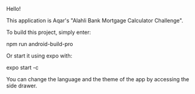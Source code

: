 Hello! 

This application is Aqar's "Alahli Bank Mortgage Calculator Challenge".

To build this project, simply enter: 

npm run android-build-pro

Or start it using expo with: 

expo start -c

You can change the language and the theme of the app by accessing the side drawer. 